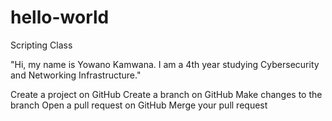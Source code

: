 # hello-world
Scripting Class

"Hi, my name is Yowano Kamwana. I am a 4th year studying Cybersecurity and Networking Infrastructure."

 Create a project on GitHub
 Create a branch on GitHub
 Make changes to the branch
 Open a pull request on GitHub
 Merge your pull request
